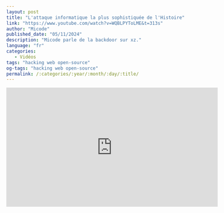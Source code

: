 ```yaml
---
layout: post
title: "L'attaque informatique la plus sophistiquée de l'Histoire"
link: "https://www.youtube.com/watch?v=WQBLPYToLME&t=313s"
author: "Micode"
published_date: "05/11/2024"
description: "Micode parle de la backdoor sur xz."
language: "fr"
categories: 
   - Vidéos
tags: "hacking web open-source"
og-tags: "hacking web open-source"
permalink: /:categories/:year/:month/:day/:title/
---
```


<iframe width="560" height="315" src="https://www.youtube.com/embed/WQBLPYToLME?si=qLOfb2an_cILnHpp" title="YouTube video player" frameborder="0" allow="accelerometer; autoplay; clipboard-write; encrypted-media; gyroscope; picture-in-picture; web-share" referrerpolicy="strict-origin-when-cross-origin" allowfullscreen></iframe>